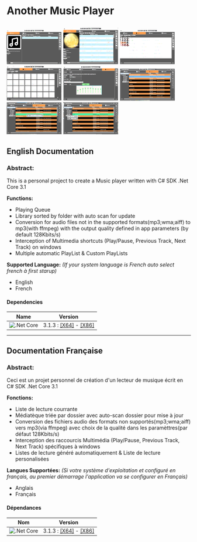 # Another Music Player
[ ![Capture 1](https://raw.githubusercontent.com/LordKBX/Another-Music-Player/master/Captures/small/01.png?raw=true)](https://raw.githubusercontent.com/LordKBX/Another-Music-Player/master/Captures/01.png?raw=true)
[ ![Capture 2](https://raw.githubusercontent.com/LordKBX/Another-Music-Player/master/Captures/small/02.png?raw=true)](https://raw.githubusercontent.com/LordKBX/Another-Music-Player/master/Captures/02.png?raw=true)
[ ![Capture 3](https://raw.githubusercontent.com/LordKBX/Another-Music-Player/master/Captures/small/03.png?raw=true)](https://raw.githubusercontent.com/LordKBX/Another-Music-Player/master/Captures/03.png?raw=true)
[ ![Capture 4](https://raw.githubusercontent.com/LordKBX/Another-Music-Player/master/Captures/small/04.png?raw=true)](https://raw.githubusercontent.com/LordKBX/Another-Music-Player/master/Captures/04.png?raw=true)
[ ![Capture 5](https://raw.githubusercontent.com/LordKBX/Another-Music-Player/master/Captures/small/05.png?raw=true)](https://raw.githubusercontent.com/LordKBX/Another-Music-Player/master/Captures/05.png?raw=true)
[ ![Capture 6](https://raw.githubusercontent.com/LordKBX/Another-Music-Player/master/Captures/small/06.png?raw=true)](https://raw.githubusercontent.com/LordKBX/Another-Music-Player/master/Captures/06.png?raw=true)
[ ![Capture 7](https://raw.githubusercontent.com/LordKBX/Another-Music-Player/master/Captures/small/07.png?raw=true)](https://raw.githubusercontent.com/LordKBX/Another-Music-Player/master/Captures/07.png?raw=true)
[ ![Capture 8](https://raw.githubusercontent.com/LordKBX/Another-Music-Player/master/Captures/small/08.png?raw=true)](https://raw.githubusercontent.com/LordKBX/Another-Music-Player/master/Captures/08.png?raw=true)
---
## English Documentation

### Abstract:
This is a personal project to create a Music player written with C# SDK .Net Core 3.1

**Functions:**
* Playing Queue
* Library sorted by folder with auto scan for update
* Conversion for audio files not in the supported formats(mp3;wma;aiff) to mp3(with ffmpeg) with the output quality defined in app parameters (by default 128Kbits/s)
* Interception of Multimedia shortcuts (Play/Pause, Previous Track, Next Track) on windows
* Multiple automatic PlayList & Custom PlayLists

**Supported Language:** *(If your system language is French auto select french à first starup)*
* English
* French

#### Dependencies

|Name|Version|
|:---:|:---:|
|![.Net Core](https://github.com/LordKBX/C-.Net-Core-Media-Player/blob/master/Captures/NET-Core-Logo.png?raw=true)|3.1.3 : [[X64]](https://dotnet.microsoft.com/download/dotnet-core/thank-you/runtime-desktop-3.1.3-windows-x64-installer) - [[X86]](https://dotnet.microsoft.com/download/dotnet-core/thank-you/runtime-desktop-3.1.3-windows-x86-installer)|

---
## Documentation Française

### Abstract:
Ceci est un projet personnel de création d'un lecteur de musique écrit en C# SDK .Net Core 3.1

**Fonctions:**
* Liste de lecture courrante
* Médiatèque triée par dossier avec auto-scan dossier pour mise à jour
* Conversion des fichiers audio des formats non supportés(mp3;wma;aiff) vers mp3(via ffmpeg) avec choix de la qualité dans les paramèttres(par défaut 128Kbits/s)
* Interception des raccourcis Multimédia (Play/Pause, Previous Track, Next Track) spécifiques à windows
* Listes de lecture généré automatiquement & Liste de lecture personalisées

**Langues Supportées:** *(Si votre système d'exploitation et configuré en français, au premier démarrage l'application va se configurer en Français)*
* Anglais
* Français

#### Dépendances

|Nom|Version|
|:---:|:---:|
|![.Net Core](https://github.com/LordKBX/C-.Net-Core-Media-Player/blob/master/Captures/NET-Core-Logo.png?raw=true)|3.1.3 : [[X64]](https://dotnet.microsoft.com/download/dotnet-core/thank-you/runtime-desktop-3.1.3-windows-x64-installer) - [[X86]](https://dotnet.microsoft.com/download/dotnet-core/thank-you/runtime-desktop-3.1.3-windows-x86-installer)|
